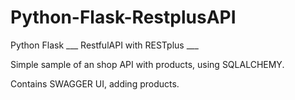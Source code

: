 # Python-Flask-RestplusAPI
Python Flask ___ RestfulAPI with RESTplus ___ 

Simple sample of an shop API with products, using SQLALCHEMY.

Contains SWAGGER UI, adding products.
